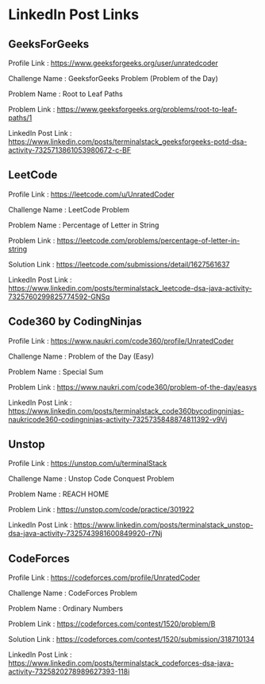 # LinkedIn Post Links

## GeeksForGeeks

Profile Link : https://www.geeksforgeeks.org/user/unratedcoder

Challenge Name : GeeksforGeeks Problem (Problem of the Day)

Problem Name : Root to Leaf Paths

Problem Link : https://www.geeksforgeeks.org/problems/root-to-leaf-paths/1

LinkedIn Post Link : https://www.linkedin.com/posts/terminalstack_geeksforgeeks-potd-dsa-activity-7325713861053980672-c-BF

## LeetCode

Profile Link : https://leetcode.com/u/UnratedCoder

Challenge Name : LeetCode Problem

Problem Name : Percentage of Letter in String

Problem Link : https://leetcode.com/problems/percentage-of-letter-in-string

Solution Link : https://leetcode.com/submissions/detail/1627561637

LinkedIn Post Link : https://www.linkedin.com/posts/terminalstack_leetcode-dsa-java-activity-7325760299825774592-GNSq

## Code360 by CodingNinjas

Profile Link : https://www.naukri.com/code360/profile/UnratedCoder

Challenge Name : Problem of the Day (Easy)

Problem Name : Special Sum

Problem Link : https://www.naukri.com/code360/problem-of-the-day/easys

LinkedIn Post Link : https://www.linkedin.com/posts/terminalstack_code360bycodingninjas-naukricode360-codingninjas-activity-7325735848874811392-v9Vj

## Unstop

Profile Link : https://unstop.com/u/terminalStack

Challenge Name : Unstop Code Conquest Problem

Problem Name : REACH HOME

Problem Link : https://unstop.com/code/practice/301922

LinkedIn Post Link : https://www.linkedin.com/posts/terminalstack_unstop-dsa-java-activity-7325743981600849920-r7Nj

## CodeForces

Profile Link : https://codeforces.com/profile/UnratedCoder

Challenge Name : CodeForces Problem

Problem Name : Ordinary Numbers

Problem Link : https://codeforces.com/contest/1520/problem/B

Solution Link : https://codeforces.com/contest/1520/submission/318710134

LinkedIn Post Link : https://www.linkedin.com/posts/terminalstack_codeforces-dsa-java-activity-7325820278989627393-118i
